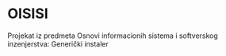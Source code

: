 # OISISI
Projekat iz predmeta Osnovi informacionih sistema i softverskog inzenjerstva: Generički instaler
